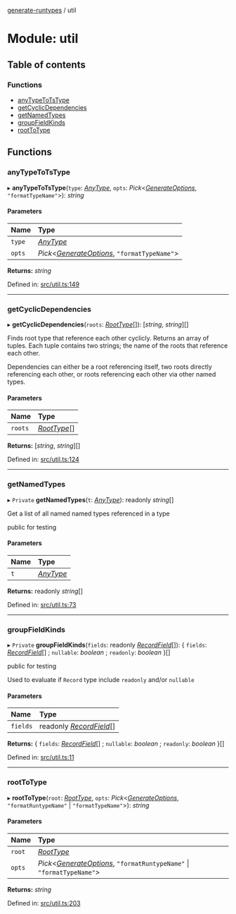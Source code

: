 [generate-runtypes](../README.md) / util

# Module: util

## Table of contents

### Functions

- [anyTypeToTsType](util.md#anytypetotstype)
- [getCyclicDependencies](util.md#getcyclicdependencies)
- [getNamedTypes](util.md#getnamedtypes)
- [groupFieldKinds](util.md#groupfieldkinds)
- [rootToType](util.md#roottotype)

## Functions

### anyTypeToTsType

▸ **anyTypeToTsType**(`type`: [*AnyType*](types.md#anytype), `opts`: *Pick*<[*GenerateOptions*](../interfaces/main.generateoptions.md), ``"formatTypeName"``\>): *string*

#### Parameters

| Name | Type |
| :------ | :------ |
| `type` | [*AnyType*](types.md#anytype) |
| `opts` | *Pick*<[*GenerateOptions*](../interfaces/main.generateoptions.md), ``"formatTypeName"``\> |

**Returns:** *string*

Defined in: [src/util.ts:149](https://github.com/cobraz/generate-runtypes/blob/2a76286/src/util.ts#L149)

___

### getCyclicDependencies

▸ **getCyclicDependencies**(`roots`: [*RootType*](types.md#roottype)[]): [*string*, *string*][]

Finds root type that reference each other cyclicly. Returns an array of
tuples. Each tuple contains two strings; the name of the roots that reference
each other.

Dependencies can either be a root referencing itself, two roots directly
referencing each other, or roots referencing each other via other named
types.

#### Parameters

| Name | Type |
| :------ | :------ |
| `roots` | [*RootType*](types.md#roottype)[] |

**Returns:** [*string*, *string*][]

Defined in: [src/util.ts:124](https://github.com/cobraz/generate-runtypes/blob/2a76286/src/util.ts#L124)

___

### getNamedTypes

▸ `Private` **getNamedTypes**(`t`: [*AnyType*](types.md#anytype)): readonly *string*[]

Get a list of all named named types referenced in a type

public for testing

#### Parameters

| Name | Type |
| :------ | :------ |
| `t` | [*AnyType*](types.md#anytype) |

**Returns:** readonly *string*[]

Defined in: [src/util.ts:73](https://github.com/cobraz/generate-runtypes/blob/2a76286/src/util.ts#L73)

___

### groupFieldKinds

▸ `Private` **groupFieldKinds**(`fields`: readonly [*RecordField*](types.md#recordfield)[]): { `fields`: [*RecordField*](types.md#recordfield)[] ; `nullable`: *boolean* ; `readonly`: *boolean*  }[]

public for testing

Used to evaluate if `Record` type include `readonly` and/or `nullable`

#### Parameters

| Name | Type |
| :------ | :------ |
| `fields` | readonly [*RecordField*](types.md#recordfield)[] |

**Returns:** { `fields`: [*RecordField*](types.md#recordfield)[] ; `nullable`: *boolean* ; `readonly`: *boolean*  }[]

Defined in: [src/util.ts:11](https://github.com/cobraz/generate-runtypes/blob/2a76286/src/util.ts#L11)

___

### rootToType

▸ **rootToType**(`root`: [*RootType*](types.md#roottype), `opts`: *Pick*<[*GenerateOptions*](../interfaces/main.generateoptions.md), ``"formatRuntypeName"`` \| ``"formatTypeName"``\>): *string*

#### Parameters

| Name | Type |
| :------ | :------ |
| `root` | [*RootType*](types.md#roottype) |
| `opts` | *Pick*<[*GenerateOptions*](../interfaces/main.generateoptions.md), ``"formatRuntypeName"`` \| ``"formatTypeName"``\> |

**Returns:** *string*

Defined in: [src/util.ts:203](https://github.com/cobraz/generate-runtypes/blob/2a76286/src/util.ts#L203)
